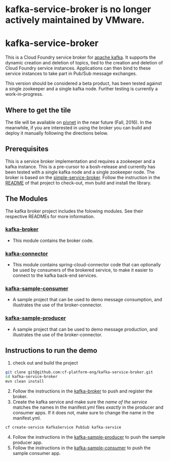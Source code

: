# kafka-service-broker is no longer actively maintained by VMware.

# kafka-service-broker
This is a Cloud Foundry service broker for [apache kafka](https://kafka.apache.org/documentation). It supports the dynamic creation and deletion of topics, tied to the creation and deletion of Cloud Foundry service instances. Applications can then bind to these service instances to take part in Pub/Sub message exchanges.

This version should be considered a beta product, has been tested against a single zookeeper and a single kafka node. Further testing is currently a work-in-progress.

## Where to get the tile
The tile will be available on [pivnet](https://network.pivotal.io/) in the near future (Fall, 2016). In the meanwhile, if you are interested in using the broker you can build and deploy it manually following the directions below.

## Prerequisites

This is a service broker implementation and requires a zookeeper and a kafka instance. This is a pre-cursor to a bosh-release and currently has been tested with a single kafka node and a single zookeeper node.
The broker is based on the [simple-service-broker](https://github.com/cf-platform-eng/simple-service-broker). Follow the instruction in the [README](https://github.com/cf-platform-eng/simple-service-broker/blob/master/simple-broker/README.md) of that project to check-out, mvn build and install the library.

## The Modules
The kafka broker project includes the folowing modules. See their respective READMEs for more information.

### [kafka-broker](https://github.com/cf-platform-eng/kafka-service-broker/tree/master/kafka-broker)
* This module contains the broker code.

### [kafka-connector](https://github.com/cf-platform-eng/kafka-service-broker/tree/master/kafka-connector)
* This module contains spring-cloud-connector code that can optionally be used by consumers of the brokered service, to make it easier to connect to the kafka back-end services.

### [kafka-sample-consumer](https://github.com/cf-platform-eng/kafka-service-broker/tree/master/kafka-sample-consumer)
* A sample project that can be used to demo message consumption, and illustrates the use of the broker-connector.
 
### [kafka-sample-producer](https://github.com/cf-platform-eng/kafka-service-broker/tree/master/kafka-sample-producer)
* A sample project that can be used to demo message production, and illustrates the use of the broker-connector.

## Instructions to run the demo
1. check out and build the project

  ```bash
  git clone git@github.com:cf-platform-eng/kafka-service-broker.git
  cd kafka-service-broker
  mvn clean install  
  ```
2. Follow the instructions in the [kafka-broker](https://github.com/cf-platform-eng/kafka-service-broker/tree/master/kafka-broker) to push and register the broker.
3. Create the kafka service and make sure the _name of the service_ matches the names in the manifest.yml files _exactly_ in the producer and consumer apps. If it does not, make sure to change the name in the manifest.yml. 

  ```bash  
  cf create-service KafkaService PubSub kafka-service   
  ```  
4. Follow the instructions in the [kafka-sample-producer](https://github.com/cf-platform-eng/kafka-service-broker/tree/master/kafka-sample-producer) to push the sample producer app.
5. Follow the instructions in the [kafka-sample-consumer](https://github.com/cf-platform-eng/kafka-service-broker/tree/master/kafka-sample-consumer) to push the sample consumer app.


